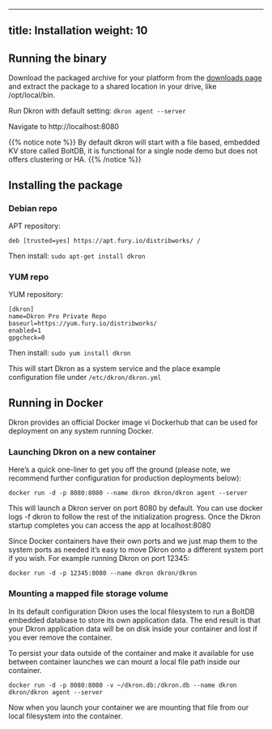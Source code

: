 
---
title: Installation
weight: 10
---

## Running the binary

Download the packaged archive for your platform from the [downloads page](https://github.com/distribworks/dkron/releases) and extract the package to a shared location in your drive, like /opt/local/bin.

Run Dkron with default setting: `dkron agent --server`

Navigate to http://localhost:8080


{{% notice note %}}
By default dkron will start with a file based, embedded KV store called BoltDB, it is functional for a single node demo but does not offers clustering or HA.
{{% /notice %}}

## Installing the package

### Debian repo

APT repository: 
```
deb [trusted=yes] https://apt.fury.io/distribworks/ /
```

Then install: `sudo apt-get install dkron`

### YUM repo

YUM repository:

```
[dkron]
name=Dkron Pro Private Repo
baseurl=https://yum.fury.io/distribworks/
enabled=1
gpgcheck=0
```

Then install: `sudo yum install dkron`

This will start Dkron as a system service and the place example configuration file under `/etc/dkron/dkron.yml`

## Running in Docker

Dkron provides an official Docker image vi Dockerhub that can be used for deployment on any system running Docker.

### Launching Dkron on a new container

Here’s a quick one-liner to get you off the ground (please note, we recommend further configuration for production deployments below):

```
docker run -d -p 8080:8080 --name dkron dkron/dkron agent --server
```

This will launch a Dkron server on port 8080 by default. You can use docker logs -f dkron to follow the rest of the initialization progress. Once the Dkron startup completes you can access the app at localhost:8080

Since Docker containers have their own ports and we just map them to the system ports as needed it’s easy to move Dkron onto a different system port if you wish. For example running Dkron on port 12345:

```
docker run -d -p 12345:8080 --name dkron dkron/dkron
```

### Mounting a mapped file storage volume

In its default configuration Dkron uses the local filesystem to run a BoltDB embedded database to store its own application data. The end result is that your Dkron application data will be on disk inside your container and lost if you ever remove the container.

To persist your data outside of the container and make it available for use between container launches we can mount a local file path inside our container.

```
docker run -d -p 8080:8080 -v ~/dkron.db:/dkron.db --name dkron dkron/dkron agent --server
```

Now when you launch your container we are mounting that file from our local filesystem into the container.

